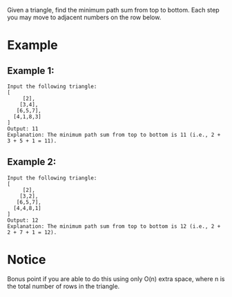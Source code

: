 Given a triangle, find the minimum path sum from top to bottom. Each step you may move to adjacent numbers on the row below.

# Example
## Example 1:
```
Input the following triangle:
[
     [2],
    [3,4],
   [6,5,7],
  [4,1,8,3]
]
Output: 11
Explanation: The minimum path sum from top to bottom is 11 (i.e., 2 + 3 + 5 + 1 = 11).
```
## Example 2:
```
Input the following triangle:
[
     [2],
    [3,2],
   [6,5,7],
  [4,4,8,1]
]
Output: 12
Explanation: The minimum path sum from top to bottom is 12 (i.e., 2 + 2 + 7 + 1 = 12).
```
# Notice
Bonus point if you are able to do this using only O(n) extra space, where n is the total number of rows in the triangle.